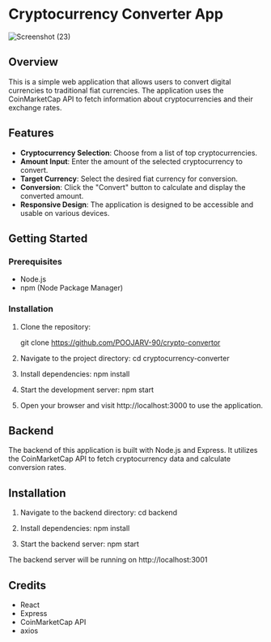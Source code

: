 # Cryptocurrency Converter App
![Screenshot (23)](https://github.com/POOJARV-90/crypto-convertor/assets/132448302/a1397c7d-6569-40c4-9745-1162c102ff39)


## Overview

This is a simple web application that allows users to convert digital currencies to traditional fiat currencies. The application uses the CoinMarketCap API to fetch information about cryptocurrencies and their exchange rates.

## Features

- **Cryptocurrency Selection**: Choose from a list of top cryptocurrencies.
- **Amount Input**: Enter the amount of the selected cryptocurrency to convert.
- **Target Currency**: Select the desired fiat currency for conversion.
- **Conversion**: Click the "Convert" button to calculate and display the converted amount.
- **Responsive Design**: The application is designed to be accessible and usable on various devices.

## Getting Started

### Prerequisites

- Node.js
- npm (Node Package Manager)

### Installation

1. Clone the repository:

    
   git clone https://github.com/POOJARV-90/crypto-convertor
2. Navigate to the project directory:
   cd cryptocurrency-converter

3. Install dependencies:
npm install
4. Start the development server:
npm start

5. Open your browser and visit http://localhost:3000 to use the application.

## Backend
The backend of this application is built with Node.js and Express. It utilizes the CoinMarketCap API to fetch cryptocurrency data and calculate conversion rates.

## Installation
1. Navigate to the backend directory: 
cd backend

2. Install dependencies:
npm install

3. Start the backend server:
npm start

The backend server will be running on http://localhost:3001

## Credits
* React
* Express
* CoinMarketCap API
* axios

